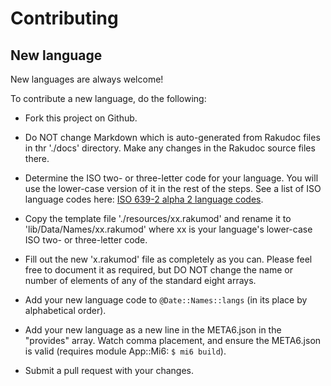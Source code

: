 Contributing
============

New language
------------

New languages are always welcome!

To contribute a new language, do the following:

  * Fork this project on Github.

  * Do NOT change Markdown which is auto-generated from Rakudoc files in thr './docs' directory. Make any changes in the Rakudoc source files there.

  * Determine the ISO two- or three-letter code for your language. You will use the lower-case version of it in the rest of the steps. See a list of ISO language codes here: [ISO 639-2 alpha 2 language codes](https://www.loc.gov/standards/iso639-2/php/code_list.php).

  * Copy the template file './resources/xx.rakumod' and rename it to 'lib/Data/Names/xx.rakumod' where xx is your language's lower-case ISO two- or three-letter code.

  * Fill out the new 'x.rakumod' file as completely as you can. Please feel free to document it as required, but DO NOT change the name or number of elements of any of the standard eight arrays.

  * Add your new language code to `@Date::Names::langs` (in its place by alphabetical order).

  * Add your new language as a new line in the META6.json in the "provides" array. Watch comma placement, and ensure the META6.json is valid (requires module App::Mi6: `$ mi6 build`).

  * Submit a pull request with your changes.

